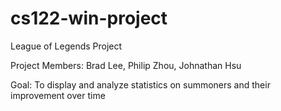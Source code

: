 cs122-win-project
==============
League of Legends Project

Project Members: Brad Lee, Philip Zhou, Johnathan Hsu

Goal: To display and analyze statistics on summoners and their improvement over time

